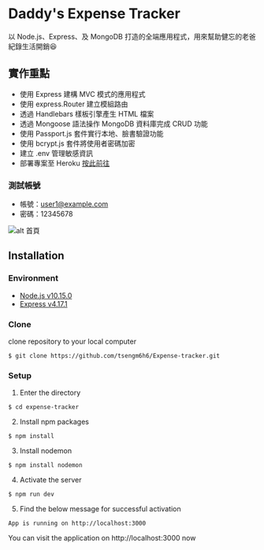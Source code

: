 # Daddy's Expense Tracker
以 Node.js、Express、及 MongoDB 打造的全端應用程式，用來幫助健忘的老爸紀錄生活開銷:laughing:

## 實作重點
- 使用 Express 建構 MVC 模式的應用程式
- 使用 express.Router 建立模組路由
- 透過 Handlebars 樣板引擎產生 HTML 檔案
- 透過 Mongoose 語法操作 MongoDB 資料庫完成 CRUD 功能
- 使用 Passport.js 套件實行本地、臉書驗證功能
- 使用 bcrypt.js 套件將使用者密碼加密
- 建立 .env 管理敏感資訊
- 部署專案至 Heroku [按此前往](https://ancient-earth-70377.herokuapp.com/users/login)

### 測試帳號
- 帳號：user1@example.com
- 密碼：12345678


![alt 首頁](https://i.imgur.com/G6bR6Bk.gif)

## Installation

### Environment
* [Node.js v10.15.0](https://nodejs.org/en/download/)
* [Express v4.17.1](https://www.npmjs.com/package/express)

### Clone
clone repository to your local computer
```
$ git clone https://github.com/tsengm6h6/Expense-tracker.git
```

### Setup
1. Enter the directory
```
$ cd expense-tracker
```

2. Install npm packages
```
$ npm install
```

3. Install nodemon
```
$ npm install nodemon
```

4. Activate the server
```
$ npm run dev
```

5. Find the below message for successful activation
```
App is running on http://localhost:3000
```
You can visit the application on http://localhost:3000 now

